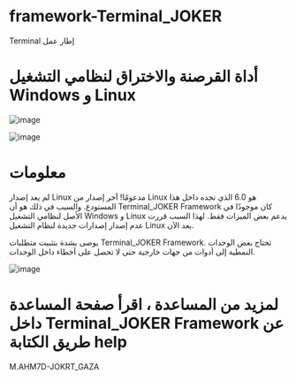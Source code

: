 # framework-Terminal_JOKER
 Terminal إطار عمل



# أداة القرصنة والاختراق لنظامي التشغيل Windows و Linux



![image](https://github.com/Jokergazaa/framework-Terminal_JOKER/assets/107787017/15986f12-e366-4a71-b24f-ac73c5879053)


![image](https://github.com/Jokergazaa/framework-Terminal_JOKER/assets/107787017/3141d533-bf7e-4b7e-848f-78f13b3659d3)


# معلومات

لم يعد إصدار Linux مدعومًا! آخر إصدار من Linux هو 6.0 الذي تجده داخل هذا المستودع. والسبب في ذلك هو أن Terminal_JOKER Framework كان موجودًا في الأصل لنظامي التشغيل Windows و Linux يدعم بعض الميزات فقط. لهذا السبب قررت عدم إصدار إصدارات جديدة لنظام التشغيل Linux بعد الآن.


يوصى بشدة بتثبيت متطلبات Terminal_JOKER Framework. تحتاج بعض الوحدات النمطية إلى أدوات من جهات خارجية حتى لا تحصل على أخطاء داخل الوحدات.


![image](https://github.com/Jokergazaa/framework-Terminal_JOKER/assets/107787017/b6197919-f507-4023-905d-11be628b91ae)


# لمزيد من المساعدة ، اقرأ صفحة المساعدة داخل Terminal_JOKER Framework عن طريق الكتابة help





M.AHM7D-JOKRT_GAZA



